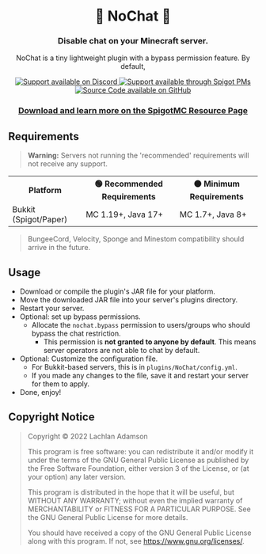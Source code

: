 <div align="center">

# 🚫 NoChat 💬

### Disable chat on your Minecraft server.

NoChat is a tiny lightweight plugin with a bypass permission feature. By default, 

<a href="https://www.discord.io/arcaneplugins">
<img src="https://img.shields.io/badge/Chat%20%2F%20Support-on%20Discord-skyblue?style=for-the-badge&logo=discord&logoColor=white" alt="Support available on Discord">
</a>
<a href="https://www.spigotmc.org/conversations/add?to=lokka30">
<img src="https://img.shields.io/badge/Chat%20%2F%20Support-Spigot%20PM-skyblue?style=for-the-badge&logo=googlemessages" alt="Support available through Spigot PMs">
</a>
<a href="https://github.com/lokka30/NoChat">
<img src="https://img.shields.io/badge/Source%20Code-on%20GitHub-skyblue?style=for-the-badge&logo=github" alt="Source Code available on GitHub">
</a>

<br />

### [Download and learn more on the SpigotMC Resource Page][0]

</div>

## Requirements

> **Warning:** Servers not running the 'recommended' requirements will not receive any support.

<table>
  <tr>
    <th>Platform</th>
    <th>🟢 Recommended Requirements</th>
    <th>🟠 Minimum Requirements</th>
  </tr>
  <tr>
    <td>Bukkit (Spigot/Paper)</td>
    <td>MC 1.19+, Java 17+</td>
    <td>MC 1.7+, Java 8+</td>
  </tr>
</table>

> BungeeCord, Velocity, Sponge and Minestom compatibility should arrive in the future.

## Usage

- Download or compile the plugin's JAR file for your platform.
- Move the downloaded JAR file into your server's plugins directory.
- Restart your server.
- Optional: set up bypass permissions.
  - Allocate the `nochat.bypass` permission to users/groups who should bypass the chat restriction.
    - This permission is **not granted to anyone by default**. This means server operators are not
    able to chat by default.
- Optional: Customize the configuration file.
  - For Bukkit-based servers, this is in `plugins/NoChat/config.yml`.
  - If you made any changes to the file, save it and restart your server for them to apply.
- Done, enjoy!

## Copyright Notice

> Copyright © 2022 Lachlan Adamson
> 
> This program is free software: you can redistribute it and/or modify
it under the terms of the GNU General Public License as published by
the Free Software Foundation, either version 3 of the License, or
(at your option) any later version.
> 
> This program is distributed in the hope that it will be useful,
but WITHOUT ANY WARRANTY; without even the implied warranty of
MERCHANTABILITY or FITNESS FOR A PARTICULAR PURPOSE.  See the
GNU General Public License for more details.
> 
> You should have received a copy of the GNU General Public License
along with this program.  If not, see <https://www.gnu.org/licenses/>.


[0]: https://en.wikipedia.org/wiki/Link_rot
